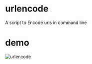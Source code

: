 # urlencode
A script to Encode urls in command line 

# demo
![urlencode](https://user-images.githubusercontent.com/57899332/118482657-a934f500-b732-11eb-95bc-f67b93755ea9.gif)
